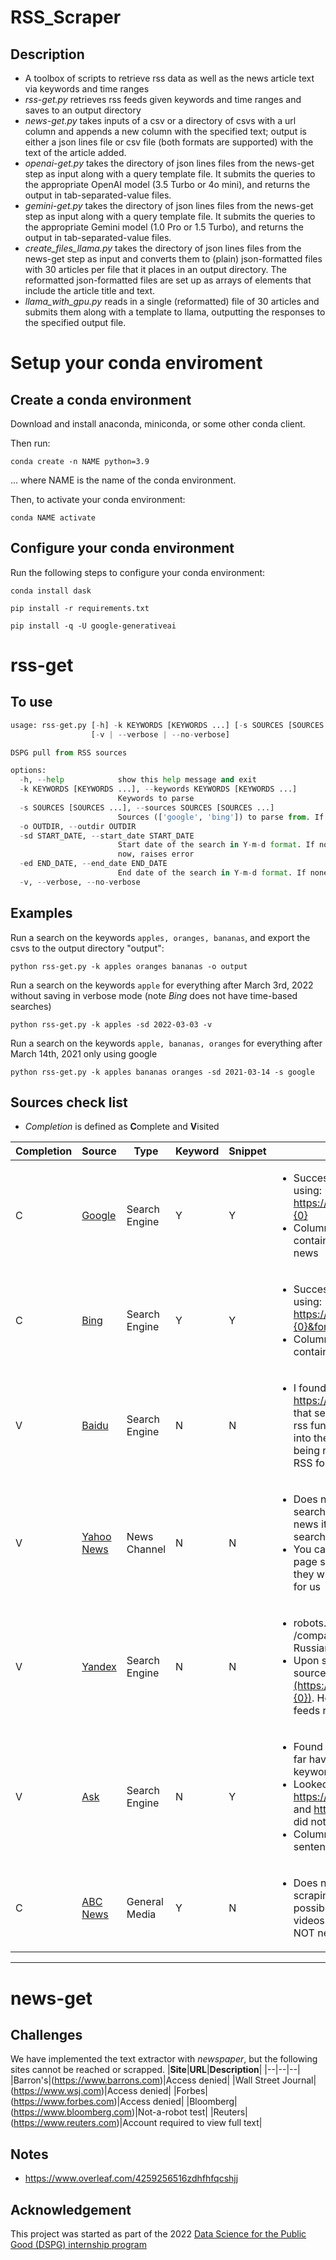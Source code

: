# RSS_Scraper

Description
---
- A toolbox of scripts to retrieve rss data as well as the news article text via keywords and time ranges
- _rss-get.py_ retrieves rss feeds given keywords and time ranges and saves to an output directory
- _news-get.py_ takes inputs of a csv or a directory of csvs with a url column and appends a new column with the specified text; output is either a json lines file or csv file (both formats are supported) with the text of the article added. 
- _openai-get.py_ takes the directory of json lines files from the news-get step as input along with a query template file. It submits the queries to the appropriate OpenAI model (3.5 Turbo or 4o mini), and returns the output in tab-separated-value files.
- _gemini-get.py_ takes the directory of json lines files from the news-get step as input along with a query template file. It submits the queries to the appropriate Gemini model (1.0 Pro or 1.5 Turbo), and returns the output in tab-separated-value files.
- _create_files_llama.py_ takes the directory of json lines files from the news-get step as input and converts them to (plain) json-formatted files with 30 articles per file that it places in an output directory. The reformatted json-formatted files are set up as arrays of elements that include the article title and text.
- _llama_with_gpu.py_ reads in a single (reformatted) file of 30 articles and submits them along with a template to llama, outputting the responses to the specified output file.

Setup your conda enviroment
===
Create a conda environment
---
Download and install anaconda, miniconda, or some other conda client.

Then run:

``` conda create -n NAME python=3.9 ```

... where NAME is the name of the conda environment. 

Then, to activate your conda environment:

``` conda NAME activate ```

Configure your conda environment
---
Run the following steps to configure your conda environment:

``` conda install dask ```

``` pip install -r requirements.txt ```

``` pip install -q -U google-generativeai ```


rss-get
===
To use
---
```python
usage: rss-get.py [-h] -k KEYWORDS [KEYWORDS ...] [-s SOURCES [SOURCES ...]] [-o OUTDIR] [-sd START_DATE] [-ed END_DATE]
                  [-v | --verbose | --no-verbose]

DSPG pull from RSS sources

options:
  -h, --help            show this help message and exit
  -k KEYWORDS [KEYWORDS ...], --keywords KEYWORDS [KEYWORDS ...]
                        Keywords to parse
  -s SOURCES [SOURCES ...], --sources SOURCES [SOURCES ...]
                        Sources (['google', 'bing']) to parse from. If None, parses all possible sources
  -o OUTDIR, --outdir OUTDIR
  -sd START_DATE, --start_date START_DATE
                        Start date of the search in Y-m-d format. If none and end date provided, or if provided date further than
                        now, raises error
  -ed END_DATE, --end_date END_DATE
                        End date of the search in Y-m-d format. If none provided, uses the current time
  -v, --verbose, --no-verbose
```

Examples
---
Run a search on the keywords ```apples, oranges, bananas```, and export the csvs to the output directory "output":

```shell
python rss-get.py -k apples oranges bananas -o output
```

Run a search on the keywords ```apple``` for everything after March 3rd, 2022 without saving in verbose mode (note _Bing_ does not have time-based searches)
```shell
python rss-get.py -k apples -sd 2022-03-03 -v
```

Run a search on the keywords ```apple, bananas, oranges``` for everything after March 14th, 2021 only using google
```shell
python rss-get.py -k apples bananas oranges -sd 2021-03-14 -s google
```

Sources check list
---
- _Completion_ is defined as **C**omplete and **V**isited

Completion|**Source**|**Type**|**Keyword**|**Snippet**|**Notes**|
|--|--|--|--|--|--|
|C|[Google](https://news.google.com/rss/search?q={0})|Search Engine|Y|Y|<ul><li>Successful RSS keyword extraction using: https://news.google.com/rss/search?q={0}</li><li>Column _summary_detail.value_ might contain one sentence description of the news</li></ul>|
|C|[Bing](https://www.bing.com/news/search?q={0}&format=rss)|Search Engine|Y|Y|<ul><li>Successful RSS keyword extraction using: https://www.bing.com/news/search?q={0}&format=rss</li><li>Column _summary_detail.value_ might contain 2-3 sentences of the news </li></ul>|
|V|[Baidu](?)|Search Engine|N|N|<ul><li>I found a website https://www.baidu.com/search/rss.html that seems to describe the existance of rss functioning. However, upon clicking into the keyword search field, I kept being returned the same news in non-RSS format</li></ul>|
|V|[Yahoo News](https://news.yahoo.com/rss)|News Channel|N|N|<ul><li>Does not seem to allow keyword searches. If you do a yahoo search with news it automatically returns search.yahoo.com.</li><li>You can manipulate the [URL](https://news.search.yahoo.com/search;_ylt=A2KIbMuIVJpipzUAhiNXNyoA;_ylu=Y29sbwNiZjEEcG9zAzEEdnRpZAMEc2VjA3Nj?p={KEYWORD}&fr=news) to do news page sources, but it does not seem like they will convert it into an RSS format for us </li></ul>
|V|[Yandex](https://yandex.com/)|Search Engine|N|N|<ul><li>robots.txt disallows /company/*.rss, /company/search. Returns results in Russian?</li><li>Upon searching [sitemaps](https://yandex.com/support/sitemap.xml), found an rss source at [https://zen.yandex.ru/](https://zen.yandex.ru/search?query={0}). However, to subscribe to any of the feeds require signing in</li></ul>|
|V|[Ask](https://www.ask.com/rss)|Search Engine|N|Y| <ul><li> Found https://www.ask.com/rss, but so far haven't found a way to add a keyword. </li> <li> Looked through: https://www.ask.com/sitemap_index.xml and https://www.ask.com/robots.txt but did not find anything rss-related</li><li>Column _metadescription_ contains 2 sentences </ul>|
|C|[ABC News](https://abcnews.go.com)|General Media|Y|N|<ul><li>Does not have usable rss feed. Web scraping with keyword search is possible, but most of the content is videos without transcript. I think we do NOT need to dig any deeper.</li></ul>

---

news-get
===

Challenges
---
We have implemented the text extractor with _newspaper_, but the following sites cannot be reached or scrapped.
|**Site**|**URL**|**Description**|
|--|--|--|
|Barron's|(https://www.barrons.com)|Access denied|
|Wall Street Journal|(https://www.wsj.com)|Access denied|
|Forbes|(https://www.forbes.com)|Access denied|
|Bloomberg|(https://www.bloomberg.com)|Not-a-robot test|
|Reuters|(https://www.reuters.com)|Account required to view full text|


Notes
---
- https://www.overleaf.com/4259256516zdhfhfqcshjj

Acknowledgement
---
This project was started as part of the 2022 [Data Science for the Public Good (DSPG) internship program](https://biocomplexity.virginia.edu/data-science-public-good-internship-program)
